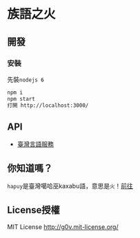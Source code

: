 # 族語之火

## 開發
### 安裝
先裝`nodejs 6`
```bash
npm i
npm start
打開 http://localhost:3000/
```


## API
* [臺灣言語服務](https://github.com/sih4sing5hong5/tai5-uan5_gian5-gi2_hok8-bu7)

## 你知道嗎？
`hapuy`是臺灣噶哈巫kaxabu語，意思是`火`！[前往](http://kaxabu.意傳.台灣/hapuy)


## License授權
MIT License <http://g0v.mit-license.org/>
